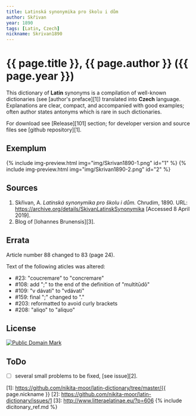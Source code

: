 ```yaml
---
title: Latinská synonymika pro školu i dům
author: Skřivan
year: 1890
tags: [Latin, Czech]
nickname: Skrivan1890
---
```

# {{ page.title }}, {{ page.author }} ({{ page.year }})

This dictionary of **Latin** synonyms is a compilation of well-known dictionaries (see [author's preface][1]) translated into **Czech** language. Explanations are clear, compact, and accompanied with good examples; often author states antonyms which is rare in such dictionaries.

For download see [Release][101] section; for developer version and source files see [github repository][1].


## Exemplum

{% include img-preview.html img="img/Skrivan1890-1.png" id="1" %}
{% include img-preview.html img="img/Skrivan1890-2.png" id="2" %}


## Sources

1. Skřivan, A. _Latinská synonymika pro školu i dům._ Chrudim, 1890. URL: <https://archive.org/details/SkivanLatinskSynonymika> \[Accessed 8 April 2019\].
1. Blog of [Iohannes Brunensis][3].


## Errata

Article number 88 changed to 83 (page 24).

Text of the following aticles was altered:

* #23: "coucremare" to "concremare"
* #108: add ";" to the end of the definition of "multitūdō"
* #109: "v dávati" to "vdávati"
* #159: final ";" changed to "."
* #203: reformatted to avoid curly brackets
* #208: "aliqo" to "aliquo"


## License

<a rel="license" href="http://creativecommons.org/publicdomain/mark/1.0/">
<img src="https://licensebuttons.net/p/mark/1.0/88x31.png"
     style="border-style: none;" alt="Public Domain Mark" />
</a>


## ToDo

* [ ] several small problems to be fixed, [see issue][2].


[1]: https://github.com/nikita-moor/latin-dictionary/tree/master/{{ page.nickname }}
[2]: https://github.com/nikita-moor/latin-dictionary/issues/1
[3]: http://www.litteraelatinae.eu/?p=606
{% include dicitonary_ref.md %}

